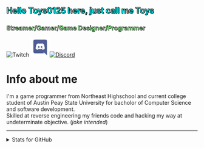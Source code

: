 ## <span style="color:cyan;-webkit-text-stroke: 1px black;text-shadow:1px 1px 0 #000,-0px -0px 0 #000,0px -0px 0 #000,-0px 0px 0 #000,0px 0px 0 #000;"> Hello Toys0125 here, just call me Toys </span>
### <span style="color:lightgreen;-webkit-text-stroke: 0.5px black;text-shadow:0.5px 0.5px 0 #000,-0px -0px 0 #000,0px -0px 0 #000,-0px 0px 0 #000,0px 0px 0 #000;">Streamer/Gamer/Game Designer/Programmer </span>
![Twitch](https://img.shields.io/twitch/status/Toys0125?color=green&style=for-the-badge)
<a href="https://discord.gg/bEYTWNNP73"><img src="/discord.svg?raw=true&sanitize=true" alt="drawing" width="50"/>![Discord](https://img.shields.io/badge/Toys0125-%235761-4E5D94?style=for-the-badge)</a>
<br />

# Info about me
I'm a game programmer from Northeast Highschool and current college student of Austin Peay State University for bacholor of Computer Science and software development.
<br />
Skilled at reverse engineering my friends code and hacking my way at undeterminate objective. (*joke intended*)
***

<details>
  <summary> Stats for GitHub</summary>
  
  ![Anurag's GitHub stats](https://github-readme-stats.vercel.app/api?username=Toys0125&theme=synthwave)
  <br />
  ![Top Langs](https://github-readme-stats.vercel.app/api/top-langs/?username=Toys0125&theme=synthwave)
</details>
